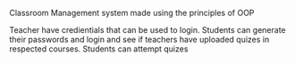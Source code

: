 Classroom Management system made using the principles of OOP

Teacher have credientials that can be used to login. Students can generate their passwords and login and see if teachers have uploaded quizes in respected courses. Students can attempt quizes
